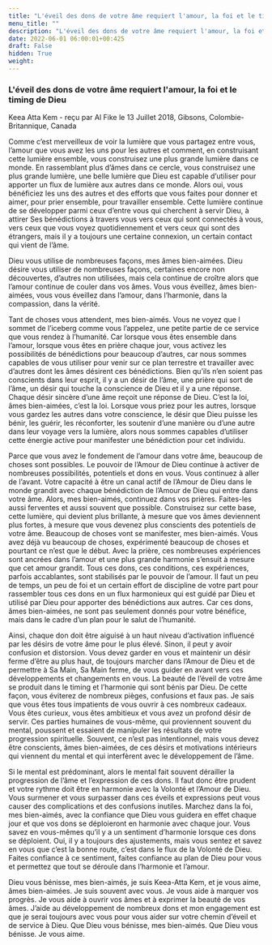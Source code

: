 ```yaml
---
title: "L'éveil des dons de votre âme requiert l'amour, la foi et le timing de Dieu"
menu_title: ""
description: "L'éveil des dons de votre âme requiert l'amour, la foi et le timing de Dieu"
date: 2022-06-01 06:00:01+00:425
draft: False
hidden: True
weight:
---
```

### L'éveil des dons de votre âme requiert l'amour, la foi et le timing de Dieu

Keea Atta Kem - reçu par Al Fike le 13 Juillet 2018, Gibsons, Colombie-Britannique, Canada

Comme c’est merveilleux de voir la lumière que vous partagez entre vous, l’amour que vous avez les uns pour les autres et comment, en construisant cette lumière ensemble, vous construisez une plus grande lumière dans ce monde. En rassemblant plus d’âmes dans ce cercle, vous construisez une plus grande lumière, une belle lumière que Dieu est capable d’utiliser pour apporter un flux de lumière aux autres dans ce monde. Alors oui, vous bénéficiez les uns des autres et des efforts que vous faites pour donner et aimer, pour prier ensemble, pour travailler ensemble. Cette lumière continue de se développer parmi ceux d’entre vous qui cherchent à servir Dieu, à attirer Ses bénédictions à travers vous vers ceux qui sont connectés à vous, vers ceux que vous voyez quotidiennement et vers ceux qui sont des étrangers, mais il y a toujours une certaine connexion, un certain contact qui vient de l’âme.

Dieu vous utilise de nombreuses façons, mes âmes bien-aimées. Dieu désire vous utiliser de nombreuses façons, certaines encore non découvertes, d’autres non utilisées, mais cela continue de croître alors que l’amour continue de couler dans vos âmes. Vous vous éveillez, âmes bien-aimées, vous vous éveillez dans l’amour, dans l’harmonie, dans la compassion, dans la vérité.

Tant de choses vous attendent, mes bien-aimés. Vous ne voyez que l sommet de l’iceberg comme vous l’appelez, une petite partie de ce service que vous rendez à l’humanité. Car lorsque vous êtes ensemble dans l’amour, lorsque vous êtes en prière chaque jour, vous activez les possibilités de bénédictions pour beaucoup d’autres, car nous sommes capables de vous utiliser pour venir sur ce plan terrestre et travailler avec d’autres dont les âmes désirent ces bénédictions. Bien qu’ils n’en soient pas conscients dans leur esprit, il y a un désir de l’âme, une prière qui sort de l’âme, un désir qui touche la conscience de Dieu et il y a une réponse. Chaque désir sincère d’une âme reçoit une réponse de Dieu. C’est la loi, âmes bien-aimées, c’est la loi. Lorsque vous priez pour les autres, lorsque vous gardez les autres dans votre conscience, le désir que Dieu puisse les bénir, les guérir, les réconforter, les soutenir d’une manière ou d’une autre dans leur voyage vers la lumière, alors nous sommes capables d’utiliser cette énergie active pour manifester une bénédiction pour cet individu.

Parce que vous avez le fondement de l’amour dans votre âme, beaucoup de choses sont possibles. Le pouvoir de l’Amour de Dieu continue à activer de nombreuses possibilités, potentiels et dons en vous. Vous continuez à aller de l’avant. Votre capacité à être un canal actif de l’Amour de Dieu dans le monde grandit avec chaque bénédiction de l’Amour de Dieu qui entre dans votre âme. Alors, mes bien-aimés, continuez dans vos prières. Faites-les aussi ferventes et aussi souvent que possible. Construisez sur cette base, cette lumière, qui devient plus brillante, à mesure que vos âmes deviennent plus fortes, à mesure que vous devenez plus conscients des potentiels de votre âme. Beaucoup de choses vont se manifester, mes bien-aimés. Vous avez déjà vu beaucoup de choses, expérimenté beaucoup de choses et pourtant ce n’est que le début. Avec la prière, ces nombreuses expériences sont ancrées dans l’amour et une plus grande harmonie s’ensuit à mesure que cet amour grandit. Tous ces dons, ces conditions, ces expériences, parfois accablantes, sont stabilisés par le pouvoir de l’amour. Il faut un peu de temps, un peu de foi et un certain effort de discipline de votre part pour rassembler tous ces dons en un flux harmonieux qui est guidé par Dieu et utilisé par Dieu pour apporter des bénédictions aux autres. Car ces dons, âmes bien-aimées, ne sont pas seulement donnés pour votre bénéfice, mais dans le cadre d’un plan pour le salut de l’humanité.

Ainsi, chaque don doit être aiguisé à un haut niveau d’activation influencé par les désirs de votre âme pour le plus élevé. Sinon, il peut y avoir confusion et distorsion. Vous devez garder en vous et maintenir un désir ferme d’être au plus haut, de toujours marcher dans l’Amour de Dieu et de permettre à Sa Main, Sa Main ferme, de vous guider en avant vers ces développements et changements en vous. La beauté de l’éveil de votre âme se produit dans le timing et l’harmonie qui sont bénis par Dieu. De cette façon, vous éviterez de nombreux pièges, confusions et faux pas. Je sais que vous êtes tous impatients de vous ouvrir à ces nombreux cadeaux. Vous êtes curieux, vous êtes ambitieux et vous avez un profond désir de servir. Ces parties humaines de vous-même, qui proviennent souvent du mental, poussent et essaient de manipuler les résultats de votre progression spirituelle. Souvent, ce n’est pas intentionnel, mais vous devez être conscients, âmes bien-aimées, de ces désirs et motivations intérieurs qui viennent du mental et qui interfèrent avec le développement de l’âme.

Si le mental est prédominant, alors le mental fait souvent dérailler la progression de l’âme et l’expression de ces dons. Il faut donc être prudent et votre rythme doit être en harmonie avec la Volonté et l’Amour de Dieu. Vous surmener et vous surpasser dans ces éveils et expressions peut vous causer des complications et des confusions inutiles. Marchez dans la foi, mes bien-aimés, avec la confiance que Dieu vous guidera en effet chaque jour et que vos dons se déploieront en harmonie avec chaque jour. Vous savez en vous-mêmes qu’il y a un sentiment d’harmonie lorsque ces dons se déploient. Oui, il y a toujours des ajustements, mais vous sentez et savez en vous que c’est la bonne route, c’est dans le flux de la Volonté de Dieu. Faites confiance à ce sentiment, faites confiance au plan de Dieu pour vous et permettez que tout se déroule dans l’harmonie et l’amour.

Dieu vous bénisse, mes bien-aimés, je suis Keea-Atta Kem, et je vous aime, âmes bien-aimées. Je suis souvent avec vous. Je vous aide à marquer vos progrès. Je vous aide à ouvrir vos âmes et à exprimer la beauté de vos âmes. J’aide au développement de nombreux dons et mon engagement est que je serai toujours avec vous pour vous aider sur votre chemin d’éveil et de service à Dieu. Que Dieu vous bénisse, mes bien-aimés. Que Dieu vous bénisse. Je vous aime.





